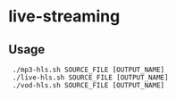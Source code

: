 # live-streaming
## Usage
```shell
 ./mp3-hls.sh SOURCE_FILE [OUTPUT_NAME]
 ./live-hls.sh SOURCE_FILE [OUTPUT_NAME]
 ./vod-hls.sh SOURCE_FILE [OUTPUT_NAME]
 ```